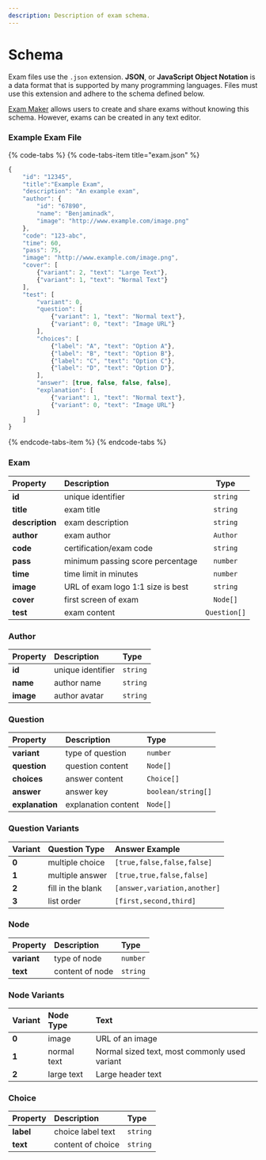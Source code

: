```yaml
---
description: Description of exam schema.
---
```


# Schema

Exam files use the `.json` extension. **JSON**, or **JavaScript Object Notation** is a data format that is supported by many programming languages. Files must use this extension and adhere to the schema defined below.

[Exam Maker](https://exam-maker.herokuapp.com/) allows users to create and share exams without knowing this schema. However, exams can be created in any text editor.

### Example Exam File

{% code-tabs %}
{% code-tabs-item title="exam.json" %}
```javascript
{
    "id": "12345",
    "title":"Example Exam",
    "description": "An example exam",
    "author": {
        "id": "67890",
        "name": "Benjaminadk",
        "image": "http://www.example.com/image.png"
    },
    "code": "123-abc",
    "time": 60,
    "pass": 75,
    "image": "http://www.example.com/image.png",
    "cover": [
        {"variant": 2, "text": "Large Text"},
        {"variant": 1, "text": "Normal Text"}
    ],
    "test": [
        "variant": 0,
        "question": [
            {"variant": 1, "text": "Normal text"},
            {"variant": 0, "text": "Image URL"}
        ],
        "choices": [
            {"label": "A", "text": "Option A"},
            {"label": "B", "text": "Option B"},
            {"label": "C", "text": "Option C"},
            {"label": "D", "text": "Option D"},
        ],
        "answer": [true, false, false, false],
        "explanation": [
            {"variant": 1, "text": "Normal text"},
            {"variant": 0, "text": "Image URL"}
        ]
    ]
}
```
{% endcode-tabs-item %}
{% endcode-tabs %}



### Exam

| Property | Description | Type |
| :--- | :--- | :---: |
| **id** | unique identifier | `string` |
| **title** | exam title | `string` |
| **description** | exam description | `string` |
| **author** | exam author | `Author` |
| **code** | certification/exam code | `string` |
| **pass** | minimum passing score percentage | `number`  |
| **time** | time limit in minutes | `number` |
| **image** | URL of exam logo 1:1 size is best | `string` |
| **cover** | first screen of exam | `Node[]` |
| **test** | exam content | `Question[]` |

#### 

### Author

| Property | Description | Type |
| :--- | :--- | :--- |
| **id** | unique identifier | `string` |
| **name** | author name | `string` |
| **image** | author avatar | `string` |

#### 

### Question

| Property | Description | Type |
| :--- | :--- | :--- |
| **variant** | type of question  | `number` |
| **question** | question content | `Node[]` |
| **choices** | answer content | `Choice[]` |
| **answer** | answer key | `boolean/string[]` |
| **explanation** | explanation content | `Node[]` |



### Question Variants

| Variant | Question Type | Answer Example |
| :--- | :--- | :--- |
| **0** | multiple choice | `[true,false,false,false]` |
| **1** | multiple answer | `[true,true,false,false]` |
| **2** | fill in the blank | `[answer,variation,another]` |
| **3** | list order | `[first,second,third]` |



### Node

| Property | Description | Type |
| :--- | :--- | :--- |
| **variant** | type of node | `number` |
| **text** | content of node | `string` |



### Node Variants

| Variant | Node Type | Text  |
| :--- | :--- | :--- |
| **0** | image | URL of an image |
| **1** | normal text | Normal sized text, most commonly used variant |
| **2** | large text | Large header text |



### Choice

| Property | Description | Type |
| :--- | :--- | :--- |
| **label** | choice label text | `string` |
| **text** | content of choice | `string` |

